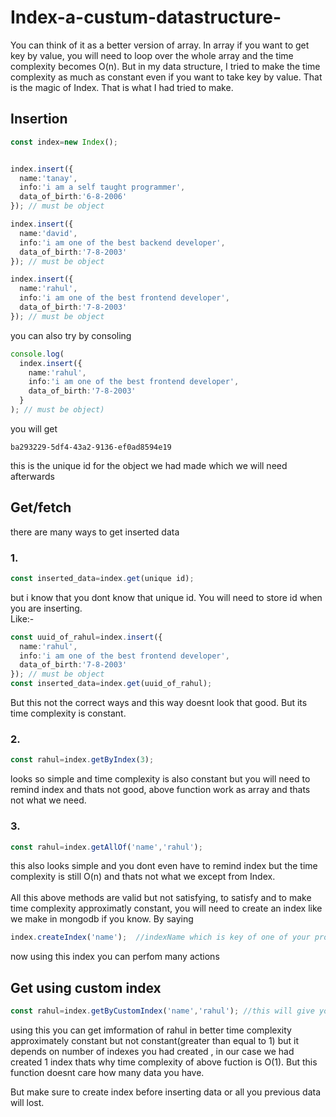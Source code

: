# Index-a-custum-datastructure-
You can think of it as a better version of array. In array if you want to get key by value, you will need to loop over the whole array and the time complexity becomes O(n). But in my data structure, I tried to make the time complexity as much as constant even if you want to take key by value. That is the magic of Index. That is what I had tried to make.

## Insertion
```typescript
const index=new Index();


index.insert({
  name:'tanay',
  info:'i am a self taught programmer',
  data_of_birth:'6-8-2006'
}); // must be object

index.insert({
  name:'david',
  info:'i am one of the best backend developer',
  data_of_birth:'7-8-2003'
}); // must be object

index.insert({
  name:'rahul',
  info:'i am one of the best frontend developer',
  data_of_birth:'7-8-2003'
}); // must be object

```
you can also try by consoling
```typescript
console.log(
  index.insert({
    name:'rahul',
    info:'i am one of the best frontend developer',
    data_of_birth:'7-8-2003'
  }
); // must be object)
```
you will get
```
ba293229-5df4-43a2-9136-ef0ad8594e19
```
this is the unique id for the object we had made which we will need afterwards

## Get/fetch
there are many ways to get inserted data
### 1.
```typescript
const inserted_data=index.get(unique id);
```
but i know that you dont know that unique id. You will need to store id when you are inserting. <br>
Like:-
```typescript
const uuid_of_rahul=index.insert({
  name:'rahul',
  info:'i am one of the best frontend developer',
  data_of_birth:'7-8-2003'
}); // must be object
const inserted_data=index.get(uuid_of_rahul);
```
But this not the correct ways and this way doesnt look that good. But its time complexity is constant.

### 2.
```typescript
const rahul=index.getByIndex(3);
```
looks so simple and time complexity is also constant but you will need to remind index  and thats not good, above function work as array and thats not what we need.

### 3.
```typescript
const rahul=index.getAllOf('name','rahul');
```
this also looks simple and you dont even have to remind index but the time complexity is still O(n) and thats not what we except from Index.<br>
<br>
All this above methods are valid but not satisfying, to satisfy and to make time complexity approximatly constant, you will need to create an index like we make in mongodb if you know. By saying
```typescript
index.createIndex('name');  //indexName which is key of one of your property of your inserted  data
```
now using this index you can perfom many actions 
## Get using custom index
```typescript
const rahul=index.getByCustomIndex('name','rahul'); //this will give you all data related to rahul
```
using this you can get imformation of rahul in better time complexity approximately constant but not constant(greater than equal to 1) but it depends on number of indexes you had created , in our case we had created 1 index thats why time complexity of above fuction is O(1). But this function doesnt care how many data you have.

But make sure to create index before inserting data or all you previous data will lost.
